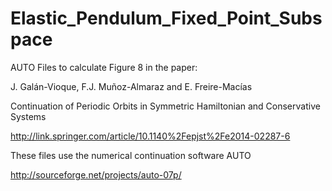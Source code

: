 Elastic_Pendulum_Fixed_Point_Subspace
=====================================
AUTO Files to calculate Figure 8 in the paper:

J. Galán-Vioque, F.J. Muñoz-Almaraz and E. Freire-Macías

Continuation of Periodic Orbits in Symmetric Hamiltonian and Conservative Systems

http://link.springer.com/article/10.1140%2Fepjst%2Fe2014-02287-6

These files use the numerical continuation software AUTO 

http://sourceforge.net/projects/auto-07p/

